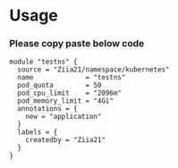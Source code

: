 # Usage

### Please copy paste below code
```
module "testns" {
  source = "Ziia21/namespace/kubernetes"
  name             = "testns"
  pod_quota        = 50
  pod_cpu_limit    = "2096m"
  pod_memory_limit = "4Gi"
  annotations = {
    new = "application"
  }
  labels = {
    createdby = "Ziia21"
  }
}

```